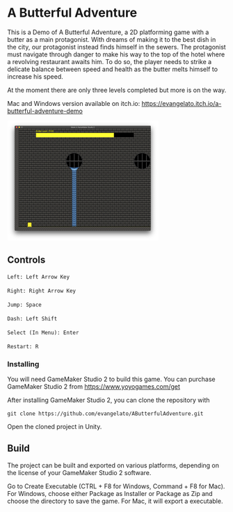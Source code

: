 # A Butterful Adventure

This is a Demo of A Butterful Adventure, a 2D platforming game with a butter as a main protagonist. With dreams of making it to the best dish in the city, our protagonist instead finds himself in the sewers. The protagonist must navigate through danger to make his way to the top of the hotel where a revolving restaurant awaits him. To do so, the player needs to strike a delicate balance between speed and health as the butter melts himself to increase his speed.



At the moment there are only three levels completed but more is on the way.

Mac and Windows version available on itch.io: https://evangelato.itch.io/a-butterful-adventure-demo

![ScreenShot](/images/screenshot.png?raw=true "Screen Shot")

## Controls

```
Left: Left Arrow Key

Right: Right Arrow Key

Jump: Space

Dash: Left Shift

Select (In Menu): Enter

Restart: R
```

### Installing

You will need GameMaker Studio 2 to build this game. You can purchase GameMaker Studio 2 from https://www.yoyogames.com/get

After installing GameMaker Studio 2, you can clone the repository with 
```
git clone https://github.com/evangelato/AButterfulAdventure.git
```

Open the cloned project in Unity.


## Build
The project can be built and exported on various platforms, depending on the license of your GameMaker Studio 2 software.

Go to Create Executable (CTRL + F8 for Windows, Command + F8 for Mac). For Windows, choose either Package as Installer or Package as Zip and choose the directory to save the game. For Mac, it will export a executable.




